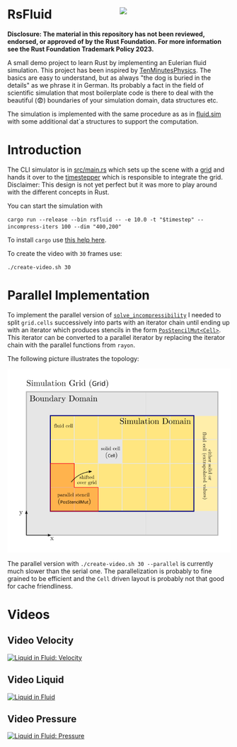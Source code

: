 <img src="docs/logo-mod.png" style="margin-left: 20pt; width: 250px; margin-top:30pt" align="right">
<h1>RsFluid</h1>

**Disclosure: The material in this repository has not been reviewed, endorsed, or approved of by the Rust Foundation. For more information see the Rust Foundation Trademark Policy 2023.**

A small demo project to learn Rust by implementing an Eulerian fluid simulation.
This project has been inspired by
[TenMinutesPhysics](https://matthias-research.github.io/pages/tenMinutePhysics/index.html).
The basics are easy to understand, but as always "the dog is buried in the
details" as we phrase it in German. Its probably a fact in the field of
scientific simulation that most boilerplate code is there to deal with the
beautiful (😨) boundaries of your simulation domain, data structures etc.

The simulation is implemented with the same procedure as as in
[fluid.sim](https://github.com/matthias-research/pages/blob/master/tenMinutePhysics/17-fluidSim.html)
with some additional dat`a structures to support the computation.

# Introduction

The CLI simulator is in [src/main.rs](src/main.rs) which sets up the scene with
a [grid](src/solver/grid.rs) and hands it over to the
[timestepper](src/solver/timestepper.rs) which is responsible to integrate the
grid. Disclaimer: This design is not yet perfect but it was more to play around
with the different concepts in Rust.

You can start the simulation with

```shell
cargo run --release --bin rsfluid -- -e 10.0 -t "$timestep" --incompress-iters 100 --dim "400,200"
```

To install `cargo` use
[this help here](https://doc.rust-lang.org/cargo/getting-started/installation.html).

To create the video with `30` frames use:

```shell
./create-video.sh 30
```

# Parallel Implementation

To implement the parallel version of
[`solve_incompressibility`](src/scene/grid.rs#L330) I needed to split
`grid.cells` successively into parts with an iterator chain until ending up with
an iterator which produces stencils in the form
[`PosStencilMut<Cell>`](src/scene/grid_stencil.rs#L44). This iterator can be
converted to a parallel iterator by replacing the iterator chain with the
parallel functions from `rayon`.

The following picture illustrates the topology:

 <img src="docs/simulation-grid.svg" alt="Simulation Grid" width="600px">

The parallel version with `./create-video.sh 30 --parallel` is currently much
slower than the serial one. The parallelization is probably to fine grained to
be efficient and the `Cell` driven layout is probably not that good for cache
friendliness.

# Videos

## Video Velocity

[![Liquid in Fluid: Velocity](docs/frame-1.png)](https://youtu.be/qZvKNIiBiw4)

## Video Liquid

[![Liquid in Fluid](docs/frame-3.png)](https://youtu.be/BxRfxUcNPv0)

## Video Pressure

[![Liquid in Fluid: Pressure](docs/frame-2.png)](https://youtu.be/44bBZcQKzLQ)
